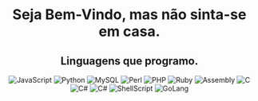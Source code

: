 <div align="center">
    <h1 id="titulo">Seja Bem-Vindo, mas não sinta-se em casa.</h1>
</div>

<div align="center">

<h2 id="titulo">Linguagens que programo.</h2>

<img src="https://img.shields.io/badge/javascript-%23323330.svg?style=for-the-badge&logo=javascript&logoColor=%23F7DF1E" alt="JavaScript">
    <img src="https://img.shields.io/badge/python-3670A0?style=for-the-badge&logo=python&logoColor=ffdd54" alt="Python">
    <img src="https://img.shields.io/badge/mysql-%2300f.svg?style=for-the-badge&logo=mysql&logoColor=white" alt="MySQL">
    <img src="https://img.shields.io/badge/perl-%2339457E.svg?style=for-the-badge&logo=perl&logoColor=white " alt="Perl">
    <img src="https://img.shields.io/badge/php-%23777BB4.svg?style=for-the-badge&logo=php&logoColor=white" alt="PHP">
    <img src="https://img.shields.io/badge/ruby-%23CC342D.svg?style=for-the-badge&logo=ruby&logoColor=white" alt="Ruby">
    <img src="https://img.shields.io/badge/assembly%20script-%23000000.svg?style=for-the-badge&logo=assemblyscript&logoColor=white" alt="Assembly">
    <img src="https://img.shields.io/badge/c-%2300599C.svg?style=for-the-badge&logo=c&logoColor=white" alt="C">
    <img src="https://img.shields.io/badge/c%23-%23239120.svg?style=for-the-badge&logo=csharp&logoColor=white" alt="C#">
    <img src="https://img.shields.io/badge/c++-%2300599C.svg?style=for-the-badge&logo=c%2B%2B&logoColor=white" alt="C#">
    <img src="https://img.shields.io/badge/shell_script-%23121011.svg?style=for-the-badge&logo=gnu-bash&logoColor=white" alt="ShellScript">
    <img src="https://img.shields.io/badge/go-%2300ADD8.svg?style=for-the-badge&logo=go&logoColor=white" alt="GoLang">

</div>